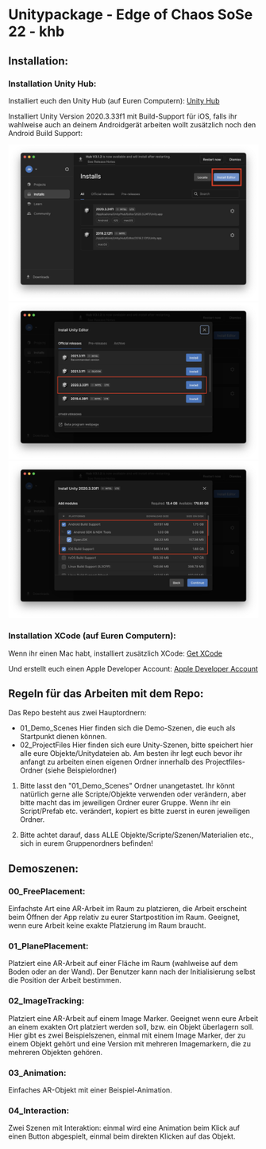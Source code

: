 # Unitypackage - Edge of Chaos SoSe 22 - khb 

## Installation: 

### Installation Unity Hub: 

Installiert euch den Unity Hub (auf Euren Computern): 
[Unity Hub](https://unity3d.com/de/get-unity/download)

Installiert Unity Version 2020.3.33f1 mit Build-Support für iOS, falls ihr wahlweise auch an deinem Androidgerät arbeiten wollt zusätzlich noch den Android Build Support:

![Installation 1](https://github.com/juliannetzer/arfoundation-demos_khb_sose22/blob/master/images_github/install1.jpg)
![Installation 2](https://github.com/juliannetzer/arfoundation-demos_khb_sose22/blob/master/images_github/install2.jpg)
![Installation 3](https://github.com/juliannetzer/arfoundation-demos_khb_sose22/blob/master/images_github/install3.jpg)



### Installation XCode (auf Euren Computern): 

Wenn ihr einen Mac habt, installiert zusätzlich XCode: 
[Get XCode](https://apps.apple.com/de/app/xcode/id497799835?mt=12)

Und erstellt euch einen Apple Developer Account: 
[Apple Developer Account](https://idmsa.apple.com/IDMSWebAuth/signin?appIdKey=891bd3417a7776362562d2197f89480a8547b108fd934911bcbea0110d07f757&path=%2Faccount%2F&rv=1)


## Regeln für das Arbeiten mit dem Repo: 

Das Repo besteht aus zwei Hauptordnern: 
- 01_Demo_Scenes 
	Hier finden sich die Demo-Szenen, die euch als Startpunkt dienen können. 
- 02_ProjectFiles
	Hier finden sich eure Unity-Szenen, bitte speichert hier alle eure Objekte/Unitydateien ab. Am besten ihr legt euch bevor ihr anfangt zu arbeiten einen eigenen Ordner innerhalb des Projectfiles-Ordner (siehe Beispielordner)

1. Bitte lasst den "01_Demo_Scenes" Ordner unangetastet. Ihr könnt natürlich gerne alle Scripte/Objekte verwenden oder verändern, aber bitte macht das im jeweiligen Ordner eurer Gruppe. Wenn ihr ein Script/Prefab etc. verändert, kopiert es bitte zuerst in euren jeweiligen Ordner. 

2. Bitte achtet darauf, dass ALLE Objekte/Scripte/Szenen/Materialien etc., sich in eurem Gruppenordners befinden!


## Demoszenen: 

### 00_FreePlacement: 

Einfachste Art eine AR-Arbeit im Raum zu platzieren, die Arbeit erscheint beim Öffnen der App relativ zu eurer Startpostition im Raum. Geeignet, wenn eure Arbeit keine exakte Platzierung im Raum braucht. 

### 01_PlanePlacement:

Platziert eine AR-Arbeit auf einer Fläche im Raum (wahlweise auf dem Boden oder an der Wand). Der Benutzer kann nach der Initialisierung selbst die Position der Arbeit bestimmen. 

### 02_ImageTracking: 

Platziert eine AR-Arbeit auf einem Image Marker. Geeignet wenn eure Arbeit an einem exakten Ort platziert werden soll, bzw. ein Objekt überlagern soll. Hier gibt es zwei Beispielszenen, einmal mit einem Image Marker, der zu einem Objekt gehört und eine Version mit mehreren Imagemarkern, die zu mehreren Objekten gehören. 

### 03_Animation: 

Einfaches AR-Objekt mit einer Beispiel-Animation. 

### 04_Interaction: 

Zwei Szenen mit Interaktion: einmal wird eine Animation beim Klick auf einen Button abgespielt, einmal beim direkten Klicken auf das Objekt. 